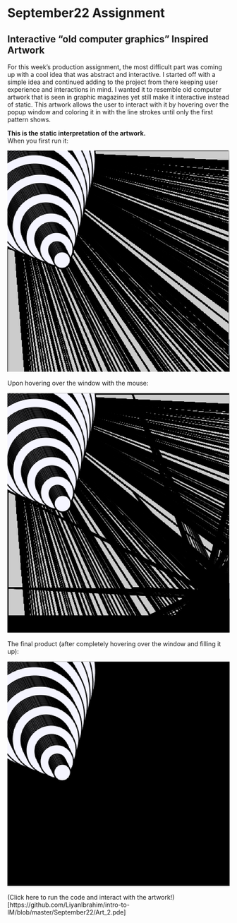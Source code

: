 # September22 Assignment
## Interactive “old computer graphics” Inspired Artwork
<p>
For this week’s production assignment, the most difficult part was coming up with a cool idea that was abstract and interactive. I started off with a simple idea and continued adding to the project from there keeping user experience and interactions in mind. I wanted it to resemble old computer artwork that is seen in graphic magazines yet still make it interactive instead of static. 
This artwork allows the user to interact with it by hovering over the popup window and coloring it in with the line strokes until only the first pattern shows. 
  
  </p>
  <p>
  
  **This is the static interpretation of the artwork.** </br>
  When you first run it: </br>
  
  ![](1.png) </br>
  
  Upon hovering over the window with the mouse: </br>
  
  ![](2.png) </br>

  The final product (after completely hovering over the window and filling it up): </br>
  
  ![](3.png) </br>

  </p>
  <p>
  (Click here to run the code and interact with the artwork!)[https://github.com/LiyanIbrahim/intro-to-IM/blob/master/September22/Art_2.pde]
  </p>
